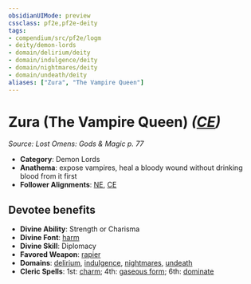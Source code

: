```yaml
---
obsidianUIMode: preview
cssclass: pf2e,pf2e-deity
tags:
- compendium/src/pf2e/logm
- deity/demon-lords
- domain/delirium/deity
- domain/indulgence/deity
- domain/nightmares/deity
- domain/undeath/deity
aliases: ["Zura", "The Vampire Queen"]
---
```

# Zura (The Vampire Queen) *([CE](../../../Rules/traits/chaotic-evil-b1.md))*  
*Source: Lost Omens: Gods & Magic p. 77*  

- **Category**: Demon Lords
- **Anathema**: expose vampires, heal a bloody wound without drinking blood from it first
- **Follower Alignments**: [NE](../../../Rules/traits/neutral-evil-b1.md), [CE](../../../Rules/traits/chaotic-evil-b1.md)

## Devotee benefits

- **Divine Ability**: Strength or Charisma
- **Divine Font**: [harm](../../spells/harm.md)
- **Divine Skill**: Diplomacy
- **Favored Weapon**: [rapier](../../equipment/items/rapier.md)
- **Domains**: [delirium](../domains.md#Delirium), [indulgence](../domains.md#Indulgence), [nightmares](../domains.md#Nightmares), [undeath](../domains.md#Undeath)
- **Cleric Spells**: 1st: [charm](../../spells/charm.md); 4th: [gaseous form](../../spells/gaseous-form.md); 6th: [dominate](../../spells/dominate.md)